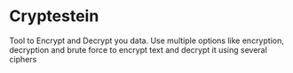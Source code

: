 # Cryptestein
Tool to Encrypt and Decrypt you data.
Use multiple options like encryption, decryption and brute force to encrypt text and decrypt it using several ciphers
